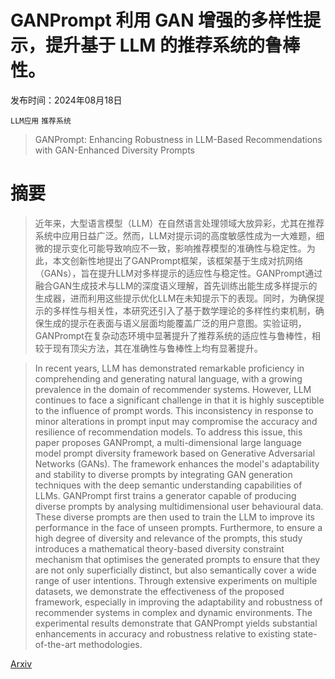 # GANPrompt 利用 GAN 增强的多样性提示，提升基于 LLM 的推荐系统的鲁棒性。

发布时间：2024年08月18日

`LLM应用` `推荐系统`

> GANPrompt: Enhancing Robustness in LLM-Based Recommendations with GAN-Enhanced Diversity Prompts

# 摘要

> 近年来，大型语言模型（LLM）在自然语言处理领域大放异彩，尤其在推荐系统中应用日益广泛。然而，LLM对提示词的高度敏感性成为一大难题，细微的提示变化可能导致响应不一致，影响推荐模型的准确性与稳定性。为此，本文创新性地提出了GANPrompt框架，该框架基于生成对抗网络（GANs），旨在提升LLM对多样提示的适应性与稳定性。GANPrompt通过融合GAN生成技术与LLM的深度语义理解，首先训练出能生成多样提示的生成器，进而利用这些提示优化LLM在未知提示下的表现。同时，为确保提示的多样性与相关性，本研究还引入了基于数学理论的多样性约束机制，确保生成的提示在表面与语义层面均能覆盖广泛的用户意图。实验证明，GANPrompt在复杂动态环境中显著提升了推荐系统的适应性与鲁棒性，相较于现有顶尖方法，其在准确性与鲁棒性上均有显著提升。

> In recent years, LLM has demonstrated remarkable proficiency in comprehending and generating natural language, with a growing prevalence in the domain of recommender systems. However, LLM continues to face a significant challenge in that it is highly susceptible to the influence of prompt words. This inconsistency in response to minor alterations in prompt input may compromise the accuracy and resilience of recommendation models. To address this issue, this paper proposes GANPrompt, a multi-dimensional large language model prompt diversity framework based on Generative Adversarial Networks (GANs). The framework enhances the model's adaptability and stability to diverse prompts by integrating GAN generation techniques with the deep semantic understanding capabilities of LLMs. GANPrompt first trains a generator capable of producing diverse prompts by analysing multidimensional user behavioural data. These diverse prompts are then used to train the LLM to improve its performance in the face of unseen prompts. Furthermore, to ensure a high degree of diversity and relevance of the prompts, this study introduces a mathematical theory-based diversity constraint mechanism that optimises the generated prompts to ensure that they are not only superficially distinct, but also semantically cover a wide range of user intentions. Through extensive experiments on multiple datasets, we demonstrate the effectiveness of the proposed framework, especially in improving the adaptability and robustness of recommender systems in complex and dynamic environments. The experimental results demonstrate that GANPrompt yields substantial enhancements in accuracy and robustness relative to existing state-of-the-art methodologies.

[Arxiv](https://arxiv.org/abs/2408.09671)